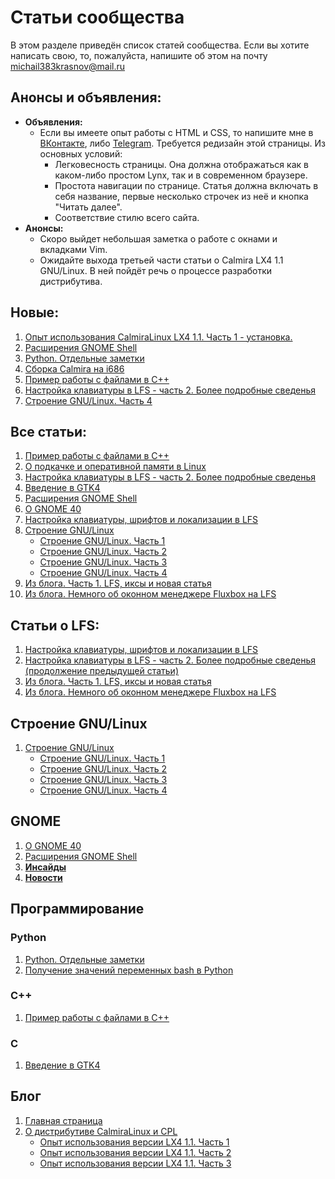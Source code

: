 # Статьи сообщества

В этом разделе приведён список статей сообщества. Если вы хотите написать свою, то, пожалуйста, напишите об этом на почту michail383krasnov@mail.ru

## Анонсы и объявления:

- **Объявления:**
	- Если вы имеете опыт работы с HTML и CSS, то напишите мне в [ВКонтакте](https://vk.com/linuxoid85), либо [Telegram](https://t.me/linuxoid85). Требуется редизайн этой страницы. Из основных условий:
		- Легковесность страницы. Она должна отображаться как в каком-либо простом Lynx, так и в современном браузере.
		- Простота навигации по странице. Статья должна включать в себя название, первые несколько строчек из неё и кнопка "Читать далее".
		- Соответствие стилю всего сайта.
- **Анонсы:**
	- Скоро выйдет небольшая заметка о работе с окнами и вкладками Vim.
	- Ожидайте выхода третьей части статьи о Calmira LX4 1.1 GNU/Linux. В ней пойдёт речь о процессе разработки дистрибутива.

## Новые:

1. [Опыт использования CalmiraLinux LX4 1.1. Часть 1 - установка.](blog/cpl/expierence/calmira-1.1.md)
1. [Расширения GNOME Shell](GNOME/look/1/extensions.md)
1. [Python. Отдельные заметки](programming/python/README.md)
1. [Сборка Calmira на i686](LFS/blog/calmira/make386.md)
1. [Пример работы с файлами в C++](programming/cpp/fstream.md)
1. [Настройка клавиатуры в LFS - часть 2. Более подробные сведенья](LFS/keyboard-lfs.md)
2. [Строение GNU/Linux. Часть 4](LFS/LinuxStr4/LinuxStr4.md)

## Все статьи:

1. [Пример работы с файлами в C++](programming/cpp/fstream.md)
1. [О подкачке и оперативной памяти в Linux](RAM/ram.md)
2. [Настройка клавиатуры в LFS - часть 2. Более подробные сведенья](LFS/keyboard-lfs.md)
3. [Введение в GTK4](GTK/README.md)
1. [Расширения GNOME Shell](GNOME/look/1/extensions.md)
4. [О GNOME 40](GNOME/gnome.md)
5. [Настройка клавиатуры, шрифтов и локализации в LFS](LFS/keyboard.md)
6. [Строение GNU/Linux](LFS/LinuxStr.preview.md)
	* [Строение GNU/Linux. Часть 1](LFS/LinuxStr.md)
	* [Строение GNU/Linux. Часть 2](LFS/LinuxStr2/LinuxStr2.md)
	* [Строение GNU/Linux. Часть 3](LFS/LinuxStr3/LinuxStr3.md)
	* [Строение GNU/Linux. Часть 4](LFS/LinuxStr4/LinuxStr4.md)
7. [Из блога. Часть 1. LFS, иксы и новая статья](LFS/blog/stat1.md)
8. [Из блога. Немного об оконном менеджере Fluxbox на LFS](LFS/blog/fluxbox.md)

## Статьи о LFS:

1. [Настройка клавиатуры, шрифтов и локализации в LFS](LFS/keyboard.md)
2. [Настройка клавиатуры в LFS - часть 2. Более подробные сведенья (продолжение предыдущей статьи)](LFS/keyboard-lfs.md)
3. [Из блога. Часть 1. LFS, иксы и новая статья](LFS/blog/stat1.md)
4. [Из блога. Немного об оконном менеджере Fluxbox на LFS](LFS/blog/fluxbox.md)

## Строение GNU/Linux

1. [Строение GNU/Linux](LFS/LinuxStr.preview.md)
	* [Строение GNU/Linux. Часть 1](LFS/LinuxStr.md)
	* [Строение GNU/Linux. Часть 2](LFS/LinuxStr2/LinuxStr2.md)
	* [Строение GNU/Linux. Часть 3](LFS/LinuxStr3/LinuxStr3.md)
	* [Строение GNU/Linux. Часть 4](LFS/LinuxStr4/LinuxStr4.md)

## GNOME
1. [О GNOME 40](GNOME/gnome.md)
2. [Расширения GNOME Shell](GNOME/look/1/extensions.md)
2. [**Инсайды**](GNOME/news/insides/README.md)
3. [**Новости**](GNOME/news/README.md)

## Программирование
### Python
1. [Python. Отдельные заметки](programming/python/README.md)
1. [Получение значений переменных bash в Python](programming/python/environ.md)

### C++
1. [Пример работы с файлами в C++](programming/cpp/fstream.md)

### C
1. [Введение в GTK4](GTK/README.md)

## Блог

1. [Главная страница](blog/README.md)
2. [О дистрибутиве CalmiraLinux и CPL](blog/cpl/README.md)
	- [Опыт использования версии LX4 1.1. Часть 1](blog/cpl/expierence/calmira-1.1.md)
	- [Опыт использования версии LX4 1.1. Часть 2](blog/cpl/expierence/calmira-1.1-2.md)
	- [Опыт использования версии LX4 1.1. Часть 3](blog/cpl/expierence/calmira-1.1-3.md)
